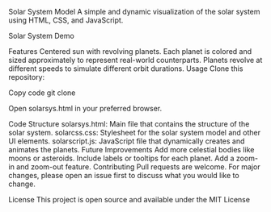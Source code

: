 Solar System Model
A simple and dynamic visualization of the solar system using HTML, CSS, and JavaScript.

Solar System Demo

<!-- Replace 'path-to-demo-image.png' with the actual path to a screenshot/demo of your project, if available -->
Features
Centered sun with revolving planets.
Each planet is colored and sized approximately to represent real-world counterparts.
Planets revolve at different speeds to simulate different orbit durations.
Usage
Clone this repository:

Copy code
git clone 


Open solarsys.html in your preferred browser.

Code Structure
solarsys.html: Main file that contains the structure of the solar system.
solarcss.css: Stylesheet for the solar system model and other UI elements.
solarscript.js: JavaScript file that dynamically creates and animates the planets.
Future Improvements
Add more celestial bodies like moons or asteroids.
Include labels or tooltips for each planet.
Add a zoom-in and zoom-out feature.
Contributing
Pull requests are welcome. For major changes, please open an issue first to discuss what you would like to change.

License
This project is open source and available under the MIT License

